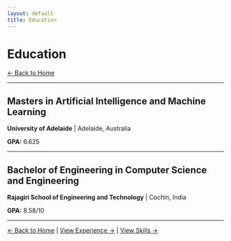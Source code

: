 ```yaml
---
layout: default
title: Education
---
```


# Education

[← Back to Home](/)

---

## Masters in Artificial Intelligence and Machine Learning
**University of Adelaide** | Adelaide, Australia

**GPA:** 6.625


---

## Bachelor of Engineering in Computer Science and Engineering
**Rajagiri School of Engineering and Technology** | Cochin, India

**GPA:** 8.58/10


---

[← Back to Home](/) | [View Experience →](/experience) | [View Skills →](/skills)
